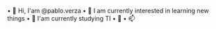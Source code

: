 • 👋 Hi, I'am @pablo.verza
• 👀 I am currently interested in learning new things
• 🌱 I'am currently studying TI
• 💞️ 
• 📫 
